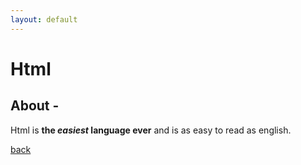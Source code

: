 ```yaml
---
layout: default
---
```


# Html

## [](#header-1)About -
Html is **the _easiest_ language ever** and is as easy to read as english.

[back](./)
